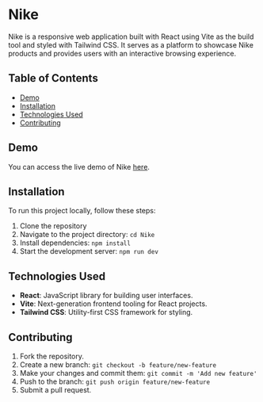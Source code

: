 # Nike

Nike is a responsive web application built with React using Vite as the build tool and styled with Tailwind CSS. It serves as a platform to showcase Nike products and provides users with an interactive browsing experience.

## Table of Contents

- [Demo](#demo)
- [Installation](#installation)
- [Technologies Used](#technologies-used)
- [Contributing](#contributing)
## Demo

You can access the live demo of Nike [here](https://your-demo-url.com).


## Installation

To run this project locally, follow these steps:

1. Clone the repository
2. Navigate to the project directory: `cd Nike`
3. Install dependencies: `npm install`
4. Start the development server: `npm run dev`


## Technologies Used

- **React**: JavaScript library for building user interfaces.
- **Vite**: Next-generation frontend tooling for React projects.
- **Tailwind CSS**: Utility-first CSS framework for styling.

## Contributing

1. Fork the repository.
2. Create a new branch: `git checkout -b feature/new-feature`
3. Make your changes and commit them: `git commit -m 'Add new feature'`
4. Push to the branch: `git push origin feature/new-feature`
5. Submit a pull request.

